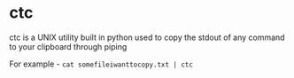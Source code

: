 # ctc

ctc is a UNIX utility built in python used to copy the stdout of any command to your clipboard through piping

For example -  ```cat somefileiwanttocopy.txt | ctc``` 

